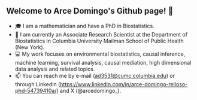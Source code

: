 ## Welcome to Arce Domingo's Github page! 👋

<!--
**arcedr/arcedr** is a ✨ _special_ ✨ repository because its `README.md` (this file) appears on your GitHub profile.-->

- 🎓 I am a mathematician and have a PhD in Biostatistics.
- 🔭 I am currently an Associate Research Scientist at the Department of Biostatistics in Columbia University Mailman School of Public Health (New York).
- 💻 My work focuses on environmental biostatistics, causal inference, machine learning, survival analysis, causal mediation, high dimensional data analysis and related topics.
- 📫 You can reach me by e-mail (ad3531@cumc.columbia.edu) or through Linkedin (https://www.linkedin.com/in/arce-domingo-relloso-phd-54739410a/) and X (@arcedomingo_).
